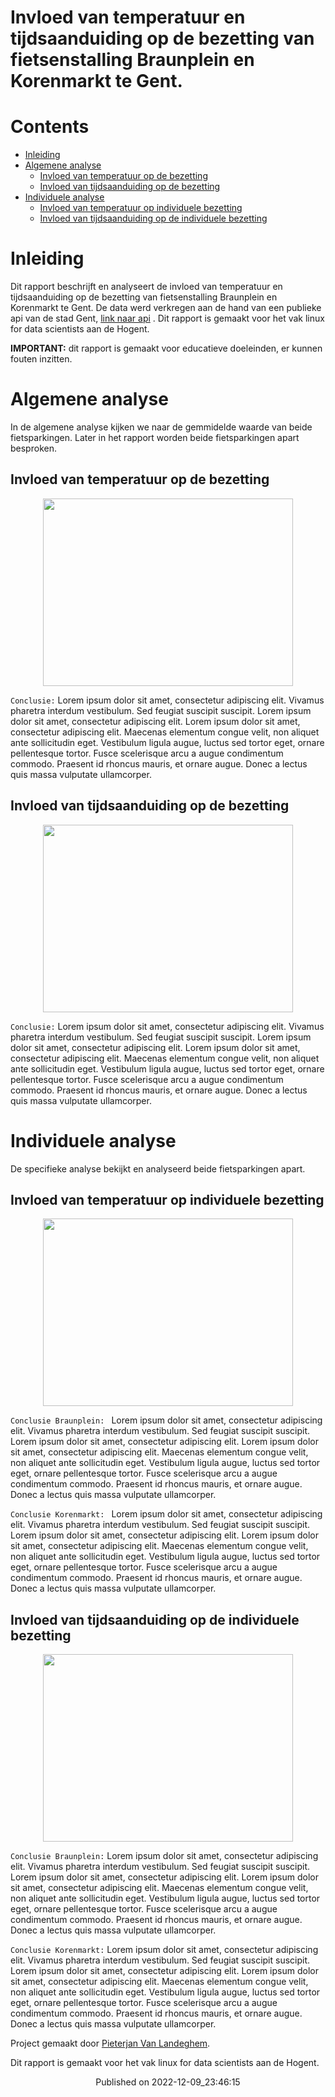 
Invloed van temperatuur en tijdsaanduiding op de bezetting van fietsenstalling Braunplein en Korenmarkt te Gent. 
=================================================================================================================

Contents
========

* [Inleiding](#inleiding)
* [Algemene analyse](#algemene-analyse)
	* [Invloed van temperatuur op de bezetting](#invloed-van-temperatuur-op-de-bezetting)
	* [Invloed van tijdsaanduiding op de bezetting](#invloed-van-tijdsaanduiding-op-de-bezetting)
* [Individuele analyse](#individuele-analyse)
	* [Invloed van temperatuur op individuele bezetting](#invloed-van-temperatuur-op-individuele-bezetting)
	* [Invloed van tijdsaanduiding op de individuele bezetting](#invloed-van-tijdsaanduiding-op-de-individuele-bezetting)

# Inleiding


Dit rapport beschrijft en analyseert de invloed van temperatuur en tijdsaanduiding op de bezetting van fietsenstalling Braunplein en Korenmarkt te Gent. De data werd verkregen aan de hand van een publieke api van de stad Gent, [link naar api](https://data.stad.gent/explore/dataset/real-time-bezettingen-fietsenstallingen-gent/api/) . Dit rapport is gemaakt voor het vak linux for data scientists aan de Hogent.   

**IMPORTANT:** dit rapport is gemaakt voor educatieve doeleinden, er kunnen fouten inzitten.


# Algemene analyse


In de algemene analyse kijken we naar de gemmidelde waarde van beide fietsparkingen. Later in het rapport worden beide fietsparkingen apart besproken.
## Invloed van temperatuur op de bezetting


<p align="center">
    <img src="/home/runner/work/Rapport/Rapport/analyse/2022-12-09_23-46-15/grafiek4.png" width="400" height="300"/>
</p>

``Conclusie:`` Lorem ipsum dolor sit amet, consectetur adipiscing elit. Vivamus pharetra interdum vestibulum. Sed feugiat suscipit suscipit. Lorem ipsum dolor sit amet, consectetur adipiscing elit. Lorem ipsum dolor sit amet, consectetur adipiscing elit. Maecenas elementum congue velit, non aliquet ante sollicitudin eget. Vestibulum ligula augue, luctus sed tortor eget, ornare pellentesque tortor. Fusce scelerisque arcu a augue condimentum commodo. Praesent id rhoncus mauris, et ornare augue. Donec a lectus quis massa vulputate ullamcorper.
## Invloed van tijdsaanduiding op de bezetting


<p align="center">
    <img src="/home/runner/work/Rapport/Rapport/analyse/2022-12-09_23-46-15/grafiek3.png" width="400" height="300"/>
</p>

``Conclusie:`` Lorem ipsum dolor sit amet, consectetur adipiscing elit. Vivamus pharetra interdum vestibulum. Sed feugiat suscipit suscipit. Lorem ipsum dolor sit amet, consectetur adipiscing elit. Lorem ipsum dolor sit amet, consectetur adipiscing elit. Maecenas elementum congue velit, non aliquet ante sollicitudin eget. Vestibulum ligula augue, luctus sed tortor eget, ornare pellentesque tortor. Fusce scelerisque arcu a augue condimentum commodo. Praesent id rhoncus mauris, et ornare augue. Donec a lectus quis massa vulputate ullamcorper.
# Individuele analyse


De specifieke analyse bekijkt en analyseerd beide fietsparkingen apart.
## Invloed van temperatuur op individuele bezetting


<p align="center">
    <img src="/home/runner/work/Rapport/Rapport/analyse/2022-12-09_23-46-15/grafiek1.png" width="400" height="300"/>
</p>

``Conclusie Braunplein: `` Lorem ipsum dolor sit amet, consectetur adipiscing elit. Vivamus pharetra interdum vestibulum. Sed feugiat suscipit suscipit. Lorem ipsum dolor sit amet, consectetur adipiscing elit. Lorem ipsum dolor sit amet, consectetur adipiscing elit. Maecenas elementum congue velit, non aliquet ante sollicitudin eget. Vestibulum ligula augue, luctus sed tortor eget, ornare pellentesque tortor. Fusce scelerisque arcu a augue condimentum commodo. Praesent id rhoncus mauris, et ornare augue. Donec a lectus quis massa vulputate ullamcorper.

``Conclusie Korenmarkt: `` Lorem ipsum dolor sit amet, consectetur adipiscing elit. Vivamus pharetra interdum vestibulum. Sed feugiat suscipit suscipit. Lorem ipsum dolor sit amet, consectetur adipiscing elit. Lorem ipsum dolor sit amet, consectetur adipiscing elit. Maecenas elementum congue velit, non aliquet ante sollicitudin eget. Vestibulum ligula augue, luctus sed tortor eget, ornare pellentesque tortor. Fusce scelerisque arcu a augue condimentum commodo. Praesent id rhoncus mauris, et ornare augue. Donec a lectus quis massa vulputate ullamcorper.
## Invloed van tijdsaanduiding op de individuele bezetting


<p align="center">
    <img src="/home/runner/work/Rapport/Rapport/analyse/2022-12-09_23-46-15/grafiek2.png" width="400" height="300"/>
</p>

``Conclusie Braunplein:`` Lorem ipsum dolor sit amet, consectetur adipiscing elit. Vivamus pharetra interdum vestibulum. Sed feugiat suscipit suscipit. Lorem ipsum dolor sit amet, consectetur adipiscing elit. Lorem ipsum dolor sit amet, consectetur adipiscing elit. Maecenas elementum congue velit, non aliquet ante sollicitudin eget. Vestibulum ligula augue, luctus sed tortor eget, ornare pellentesque tortor. Fusce scelerisque arcu a augue condimentum commodo. Praesent id rhoncus mauris, et ornare augue. Donec a lectus quis massa vulputate ullamcorper.

``Conclusie Korenmarkt:`` Lorem ipsum dolor sit amet, consectetur adipiscing elit. Vivamus pharetra interdum vestibulum. Sed feugiat suscipit suscipit. Lorem ipsum dolor sit amet, consectetur adipiscing elit. Lorem ipsum dolor sit amet, consectetur adipiscing elit. Maecenas elementum congue velit, non aliquet ante sollicitudin eget. Vestibulum ligula augue, luctus sed tortor eget, ornare pellentesque tortor. Fusce scelerisque arcu a augue condimentum commodo. Praesent id rhoncus mauris, et ornare augue. Donec a lectus quis massa vulputate ullamcorper.  
  


Project gemaakt door [Pieterjan Van Landeghem](https://www.linkedin.com/in/pieterjan-van-landeghem-339b7b163/).  


Dit rapport is gemaakt voor het vak linux for data scientists aan de Hogent.  


<center>Published on 2022-12-09_23:46:15</center>